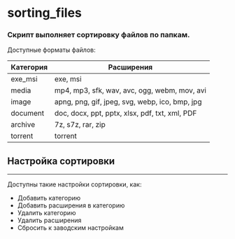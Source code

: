 # sorting_files


### Скрипт выполняет сортировку файлов по папкам.

Доступные форматы файлов:

   Категория     |                      Расширения                   |
-----------------|---------------------------------------------------|
   exe_msi       |  exe, msi                                         |
   media         |  mp4, mp3, sfk, wav, avc, ogg, webm, mov, avi     |
   image         |  apng, png, gif, jpeg, svg, webp, ico, bmp, jpg   |
   document      |  doc, docx, ppt, pptx, xlsx, pdf, txt, xml, PDF   |
   archive       |  7z, s7z, rar, zip                                |
   torrent       |  torrent                                          |
   
## Настройка сортировки
-----------------------
Доступны такие настройки сортировки, как:
   - Добавить категорию
   - Добавить расширения в категорию
   - Удалить категорию
   - Удалить расширения
   - Сбросить к заводским настройкам
